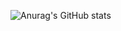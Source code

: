 ![Anurag's GitHub stats](https://github-readme-stats.vercel.app/api?j040p3dr0fc=anuraghazra&show_icons=true&theme=dark)
